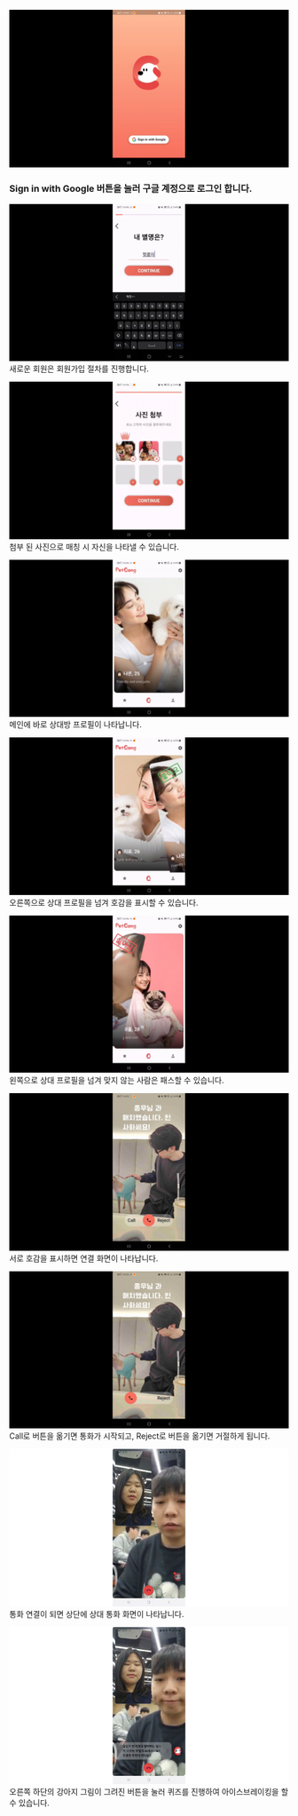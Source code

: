 ![사진 1](/exec/images/스냅샷01.png)
### Sign in with Google 버튼을 눌러 구글 계정으로 로그인 합니다.

![사진 2](/exec/images/스냅샷02.png)
새로운 회원은 회원가입 절차를 진행합니다.

![사진 3](/exec/images/스냅샷03.png)
첨부 된 사진으로 매칭 시 자신을 나타낼 수 있습니다.

![사진 4](/exec/images/스냅샷04.png)
메인에 바로 상대방 프로필이 나타납니다.

![사진 5](/exec/images/스냅샷05.png)
오른쪽으로 상대 프로필을 넘겨 호감을 표시할 수 있습니다.

![사진 6](/exec/images/스냅샷06.png)
왼쪽으로 상대 프로필을 넘겨 맞지 않는 사람은 패스할 수 있습니다.

![사진 7](/exec/images/스냅샷07.png)
서로 호감을 표시하면 연결 화면이 나타납니다.

![사진 8](/exec/images/스냅샷08.png)
Call로 버튼을 옮기면 통화가 시작되고, Reject로 버튼을 옮기면 거절하게 됩니다.

![사진 9](/exec/images/스냅샷09.png)
통화 연결이 되면 상단에 상대 통화 화면이 나타납니다.

![사진 10](/exec/images/스냅샷10.png)
오른쪽 하단의 강아지 그림이 그려진 버튼을 눌러 퀴즈를 진행하여 아이스브레이킹을 할 수 있습니다.
